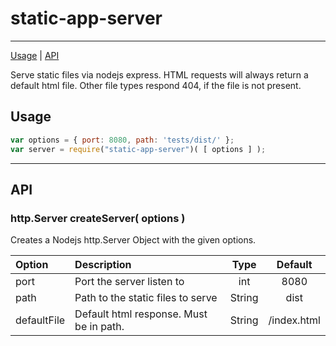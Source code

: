 # static-app-server
---

[Usage](#usage) | [API](#api)

Serve static files via nodejs express.
HTML requests will always return a default html file.
Other file types respond 404, if the file is not present.

## Usage

```javascript
var options = { port: 8080, path: 'tests/dist/' };
var server = require("static-app-server")( [ options ] );
```

---

## API

### http.Server createServer( options )

Creates a Nodejs http.Server Object with the given options.

| Option | Description | Type | Default |
|:-|:-|:-:|:-:|
| port | Port the server listen to  | int | 8080 |
| path | Path to the static files to serve | String | dist |
| defaultFile | Default html response. Must be in path. | String | /index.html |
